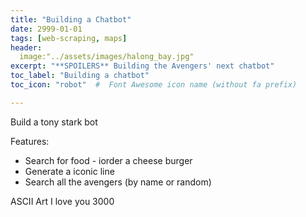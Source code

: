 ```yaml
---
title: "Building a Chatbot"
date: 2999-01-01
tags: [web-scraping, maps]
header:
  image:"../assets/images/halong_bay.jpg"
excerpt: "**SPOILERS** Building the Avengers' next chatbot"
toc_label: "Building a chatbot"
toc_icon: "robot"  #  Font Awesome icon name (without fa prefix)

---
```



Build a tony stark bot 

Features:

- Search for food - iorder a cheese burger
- Generate a iconic line
- Search all the avengers (by name or random)

ASCII Art
I love you 3000